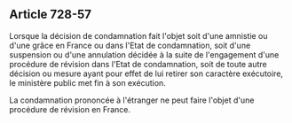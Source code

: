 Article 728-57
----
Lorsque la décision de condamnation fait l'objet soit d'une amnistie ou d'une
grâce en France ou dans l'Etat de condamnation, soit d'une suspension ou d'une
annulation décidée à la suite de l'engagement d'une procédure de révision dans
l'Etat de condamnation, soit de toute autre décision ou mesure ayant pour effet
de lui retirer son caractère exécutoire, le ministère public met fin à son
exécution.

La condamnation prononcée à l'étranger ne peut faire l'objet d'une procédure de
révision en France.
